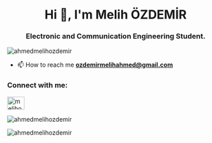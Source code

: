 <h1 align="center">Hi 👋, I'm Melih ÖZDEMİR</h1>
<h3 align="center">Electronic and Communication Engineering Student.</h3>

<p align="left"> <img src="https://komarev.com/ghpvc/?username=ahmedmelihozdemir&label=Profile%20views&color=B76E79&style=flat" alt="ahmedmelihozdemir" /> </p>

- 📫 How to reach me **ozdemirmelihahmed@gmail.com**

<h3 align="left">Connect with me:</h3>
<p align="left">
<a href="https://linkedin.com/in/melihozdemir" target="blank"><img align="center" src="https://raw.githubusercontent.com/rahuldkjain/github-profile-readme-generator/master/src/images/icons/Social/linked-in-alt.svg" alt="melihozdemir" height="30" width="40" /></a>
</p>

<p><img align="center" src="https://github-readme-stats.vercel.app/api/top-langs?username=ahmedmelihozdemir&show_icons=true&theme=tokyonight&locale=en&layout=compact" alt="ahmedmelihozdemir" /></p>

<p><img align="center" src="https://github-readme-stats.vercel.app/api?username=ahmedmelihozdemir&show_icons=true&theme=tokyonight&locale=en" alt="ahmedmelihozdemir" /></p>

